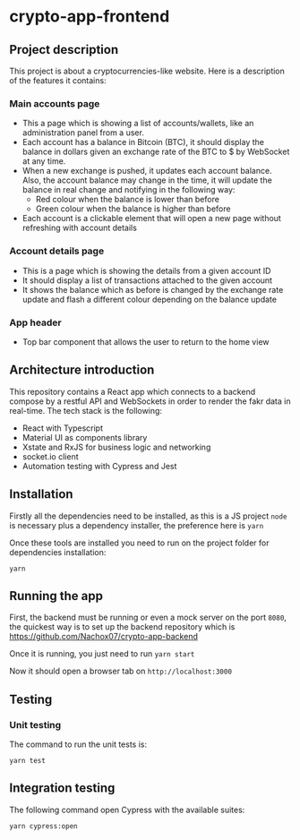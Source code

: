 # crypto-app-frontend

## Project description

This project is about a cryptocurrencies-like website. Here is a description of the features it contains:

### Main accounts page

- This a page which is showing a list of accounts/wallets, like an administration panel from a user.
- Each account has a balance in Bitcoin (BTC), it should display the balance in dollars given an exchange rate of the BTC to \$ by WebSocket at any time.
- When a new exchange is pushed, it updates each account balance. Also, the account balance may change in the time, it will update the balance in real change and notifying in the following way:
  - Red colour when the balance is lower than before
  - Green colour when the balance is higher than before
- Each account is a clickable element that will open a new page without refreshing with account details

### Account details page

- This is a page which is showing the details from a given account ID
- It should display a list of transactions attached to the given account
- It shows the balance which as before is changed by the exchange rate update and flash a different colour depending on the balance update

### App header

- Top bar component that allows the user to return to the home view

## Architecture introduction

This repository contains a React app which connects to a backend compose by a restful API and WebSockets in order to render the fakr data in real-time. The tech stack is the following:

- React with Typescript
- Material UI as components library
- Xstate and RxJS for business logic and networking
- socket.io client
- Automation testing with Cypress and Jest

## Installation

Firstly all the dependencies need to be installed, as this is a JS project `node` is necessary plus a dependency installer, the preference here is `yarn`

Once these tools are installed you need to run on the project folder for dependencies installation:

`yarn`

## Running the app

First, the backend must be running or even a mock server on the port `8080`, the quickest way is to set up the backend repository which is https://github.com/Nachox07/crypto-app-backend

Once it is running, you just need to run `yarn start`

Now it should open a browser tab on `http://localhost:3000`

## Testing

### Unit testing

The command to run the unit tests is:

`yarn test`

## Integration testing

The following command open Cypress with the available suites:

`yarn cypress:open`
